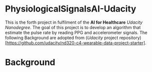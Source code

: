 # PhysiologicalSignalsAI-Udacity
This is the forth project in fulfilment of the **AI for Healthcare** *Udacity Nanodegree*. The goal of this project is to develop an algorithm that estimate the pulse rate by reading PPG and accelerometer signals. The following Background are adopted from (*Udacity* project repository)[https://github.com/udacity/nd320-c4-wearable-data-project-starter].

# Background
